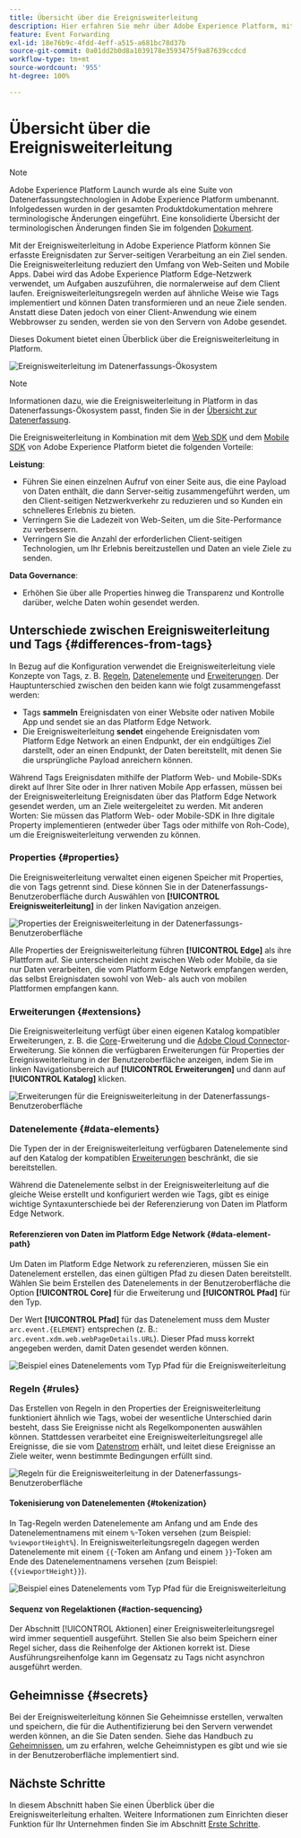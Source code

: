 ```yaml
---
title: Übersicht über die Ereignisweiterleitung
description: Hier erfahren Sie mehr über Adobe Experience Platform, mit dessen Hilfe Sie über das Platform Edge-Netzwerk Aufgaben ausführen können, ohne dabei Ihre Tag-Implementierung zu ändern.
feature: Event Forwarding
exl-id: 18e76b9c-4fdd-4eff-a515-a681bc78d37b
source-git-commit: 0a01dd2b0d8a1039178e3593475f9a87639ccdcd
workflow-type: tm+mt
source-wordcount: '955'
ht-degree: 100%

---
```


# Übersicht über die Ereignisweiterleitung

>[!NOTE]
>
>Adobe Experience Platform Launch wurde als eine Suite von Datenerfassungstechnologien in Adobe Experience Platform umbenannt. Infolgedessen wurden in der gesamten Produktdokumentation mehrere terminologische Änderungen eingeführt. Eine konsolidierte Übersicht der terminologischen Änderungen finden Sie im folgenden [Dokument](../../term-updates.md).

Mit der Ereignisweiterleitung in Adobe Experience Platform können Sie erfasste Ereignisdaten zur Server-seitigen Verarbeitung an ein Ziel senden. Die Ereignisweiterleitung reduziert den Umfang von Web-Seiten und Mobile Apps. Dabei wird das Adobe Experience Platform Edge-Netzwerk verwendet, um Aufgaben auszuführen, die normalerweise auf dem Client laufen. Ereignisweiterleitungsregeln werden auf ähnliche Weise wie Tags implementiert und können Daten transformieren und an neue Ziele senden. Anstatt diese Daten jedoch von einer Client-Anwendung wie einem Webbrowser zu senden, werden sie von den Servern von Adobe gesendet.

Dieses Dokument bietet einen Überblick über die Ereignisweiterleitung in Platform.

![Ereignisweiterleitung im Datenerfassungs-Ökosystem](../../../rtcdp-connections/images/home/event-forwarding.png)

>[!NOTE]
>
>Informationen dazu, wie die Ereignisweiterleitung in Platform in das Datenerfassungs-Ökosystem passt, finden Sie in der [Übersicht zur Datenerfassung](../../../rtcdp-connections/home.md).

Die Ereignisweiterleitung in Kombination mit dem [Web SDK](../../../edge/home.md) und dem [Mobile SDK](https://aep-sdks.gitbook.io/docs/) von Adobe Experience Platform bietet die folgenden Vorteile:

**Leistung**:

* Führen Sie einen einzelnen Aufruf von einer Seite aus, die eine Payload von Daten enthält, die dann Server-seitig zusammengeführt werden, um den Client-seitigen Netzwerkverkehr zu reduzieren und so Kunden ein schnelleres Erlebnis zu bieten.
* Verringern Sie die Ladezeit von Web-Seiten, um die Site-Performance zu verbessern.
* Verringern Sie die Anzahl der erforderlichen Client-seitigen Technologien, um Ihr Erlebnis bereitzustellen und Daten an viele Ziele zu senden.

**Data Governance**:

* Erhöhen Sie über alle Properties hinweg die Transparenz und Kontrolle darüber, welche Daten wohin gesendet werden.

## Unterschiede zwischen Ereignisweiterleitung und Tags {#differences-from-tags}

In Bezug auf die Konfiguration verwendet die Ereignisweiterleitung viele Konzepte von Tags, z. B. [Regeln](../managing-resources/rules.md), [Datenelemente](../managing-resources/data-elements.md) und [Erweiterungen](../managing-resources/extensions/overview.md). Der Hauptunterschied zwischen den beiden kann wie folgt zusammengefasst werden:

* Tags **sammeln** Ereignisdaten von einer Website oder nativen Mobile App und sendet sie an das Platform Edge Network.
* Die Ereignisweiterleitung **sendet** eingehende Ereignisdaten vom Platform Edge Network an einen Endpunkt, der ein endgültiges Ziel darstellt, oder an einen Endpunkt, der Daten bereitstellt, mit denen Sie die ursprüngliche Payload anreichern können.

Während Tags Ereignisdaten mithilfe der Platform Web- und Mobile-SDKs direkt auf Ihrer Site oder in Ihrer nativen Mobile App erfassen, müssen bei der Ereignisweiterleitung Ereignisdaten über das Platform Edge Network gesendet werden, um an Ziele weitergeleitet zu werden. Mit anderen Worten: Sie müssen das Platform Web- oder Mobile-SDK in Ihre digitale Property implementieren (entweder über Tags oder mithilfe von Roh-Code), um die Ereignisweiterleitung verwenden zu können.

### Properties {#properties}

Die Ereignisweiterleitung verwaltet einen eigenen Speicher mit Properties, die von Tags getrennt sind. Diese können Sie in der Datenerfassungs-Benutzeroberfläche durch Auswählen von **[!UICONTROL Ereignisweiterleitung]** in der linken Navigation anzeigen.

![Properties der Ereignisweiterleitung in der Datenerfassungs-Benutzeroberfläche](../../images/ui/event-forwarding/overview/properties.png)

Alle Properties der Ereignisweiterleitung führen **[!UICONTROL Edge]** als ihre Plattform auf. Sie unterscheiden nicht zwischen Web oder Mobile, da sie nur Daten verarbeiten, die vom Platform Edge Network empfangen werden, das selbst Ereignisdaten sowohl von Web- als auch von mobilen Plattformen empfangen kann.

### Erweiterungen {#extensions}

Die Ereignisweiterleitung verfügt über einen eigenen Katalog kompatibler Erweiterungen, z. B. die [Core](../../extensions/web/core/event-forwarding.md)-Erweiterung und die [Adobe Cloud Connector](../../extensions/web/cloud-connector/overview.md)-Erweiterung. Sie können die verfügbaren Erweiterungen für Properties der Ereignisweiterleitung in der Benutzeroberfläche anzeigen, indem Sie im linken Navigationsbereich auf **[!UICONTROL Erweiterungen]** und dann auf **[!UICONTROL Katalog]** klicken.

![Erweiterungen für die Ereignisweiterleitung in der Datenerfassungs-Benutzeroberfläche](../../images/ui/event-forwarding/overview/extensions.png)

### Datenelemente {#data-elements}

Die Typen der in der Ereignisweiterleitung verfügbaren Datenelemente sind auf den Katalog der kompatiblen [Erweiterungen](#extensions) beschränkt, die sie bereitstellen.

Während die Datenelemente selbst in der Ereignisweiterleitung auf die gleiche Weise erstellt und konfiguriert werden wie Tags, gibt es einige wichtige Syntaxunterschiede bei der Referenzierung von Daten im Platform Edge Network.

#### Referenzieren von Daten im Platform Edge Network {#data-element-path}

Um Daten im Platform Edge Network zu referenzieren, müssen Sie ein Datenelement erstellen, das einen gültigen Pfad zu diesen Daten bereitstellt. Wählen Sie beim Erstellen des Datenelements in der Benutzeroberfläche die Option **[!UICONTROL Core]** für die Erweiterung und **[!UICONTROL Pfad]** für den Typ.

Der Wert **[!UICONTROL Pfad]** für das Datenelement muss dem Muster `arc.event.{ELEMENT}` entsprechen (z. B.: `arc.event.xdm.web.webPageDetails.URL`). Dieser Pfad muss korrekt angegeben werden, damit Daten gesendet werden können.

![Beispiel eines Datenelements vom Typ Pfad für die Ereignisweiterleitung](../../images/ui/event-forwarding/overview/data-reference.png)

### Regeln {#rules}

Das Erstellen von Regeln in den Properties der Ereignisweiterleitung funktioniert ähnlich wie Tags, wobei der wesentliche Unterschied darin besteht, dass Sie Ereignisse nicht als Regelkomponenten auswählen können. Stattdessen verarbeitet eine Ereignisweiterleitungsregel alle Ereignisse, die sie vom [Datenstrom](../../../edge/datastreams/overview.md) erhält, und leitet diese Ereignisse an Ziele weiter, wenn bestimmte Bedingungen erfüllt sind.

![Regeln für die Ereignisweiterleitung in der Datenerfassungs-Benutzeroberfläche](../../images/ui/event-forwarding/overview/rules.png)

#### Tokenisierung von Datenelementen {#tokenization}

In Tag-Regeln werden Datenelemente am Anfang und am Ende des Datenelementnamens mit einem `%`-Token versehen (zum Beispiel: `%viewportHeight%`). In Ereignisweiterleitungsregeln dagegen werden Datenelemente mit einem `{{`-Token am Anfang und einem `}}`-Token am Ende des Datenelementnamens versehen (zum Beispiel: `{{viewportHeight}}`).

![Beispiel eines Datenelements vom Typ Pfad für die Ereignisweiterleitung](../../images/ui/event-forwarding/overview/tokenization.png)

#### Sequenz von Regelaktionen {#action-sequencing}

Der Abschnitt [!UICONTROL Aktionen] einer Ereignisweiterleitungsregel wird immer sequentiell ausgeführt. Stellen Sie also beim Speichern einer Regel sicher, dass die Reihenfolge der Aktionen korrekt ist. Diese Ausführungsreihenfolge kann im Gegensatz zu Tags nicht asynchron ausgeführt werden.

## Geheimnisse {#secrets}

Bei der Ereignisweiterleitung können Sie Geheimnisse erstellen, verwalten und speichern, die für die Authentifizierung bei den Servern verwendet werden können, an die Sie Daten senden. Siehe das Handbuch zu [Geheimnissen](./secrets.md), um zu erfahren, welche Geheimnistypen es gibt und wie sie in der Benutzeroberfläche implementiert sind.

## Nächste Schritte

In diesem Abschnitt haben Sie einen Überblick über die Ereignisweiterleitung erhalten. Weitere Informationen zum Einrichten dieser Funktion für Ihr Unternehmen finden Sie im Abschnitt [Erste Schritte](./getting-started.md).
